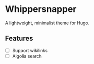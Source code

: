 # Whippersnapper
A lightweight, minimalist theme for Hugo.

## Features
- [ ] Support wikilinks
- [ ] Algolia search